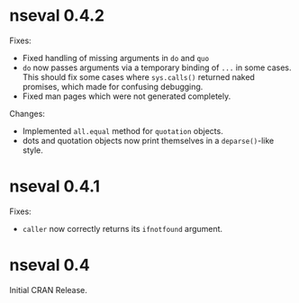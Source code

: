# nseval 0.4.2

Fixes:
* Fixed handling of missing arguments in `do` and `quo`
* `do` now passes arguments via a temporary binding of `...` in some
  cases. This should fix some cases where `sys.calls()` returned naked
  promises, which made for confusing debugging.
* Fixed man pages which were not generated completely.

Changes:
* Implemented `all.equal` method for `quotation` objects.
* dots and quotation objects now print themselves in a `deparse()`-like style.

# nseval 0.4.1

Fixes:
 * `caller` now correctly returns its `ifnotfound` argument.
 
# nseval 0.4

Initial CRAN Release.
